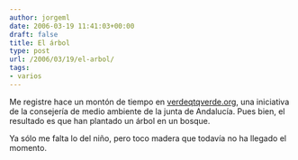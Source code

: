 ```yaml
---
author: jorgeml
date: 2006-03-19 11:41:03+00:00
draft: false
title: El árbol
type: post
url: /2006/03/19/el-arbol/
tags:
- varios
---
```


Me registre hace un montón de tiempo en [verdeqtqverde.org](http://www.verdeqtqverde.org/), una iniciativa de la consejería de medio ambiente de la junta de Andalucía. Pues bien, el resultado es que han plantado un árbol en un bosque.

Ya sólo me falta lo del niño, pero toco madera que todavía no ha llegado el momento.

